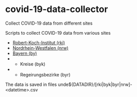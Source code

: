 # covid-19-data-collector
Collect COVID-19 data from different sites

Scripts to collect COVID-19 data from various sites

* [Robert-Koch-Institut (rki)](https://www.rki.de/DE/Content/InfAZ/N/Neuartiges_Coronavirus/Fallzahlen.html)
* [Nordrhein-Westfalen (nrw)](https://www.mags.nrw/coronavirus-fallzahlen-nrw)
* [Bayern (by)](https://www.lgl.bayern.de/gesundheit/infektionsschutz/infektionskrankheiten_a_z/coronavirus/karte_coronavirus/index.htm) 
* * Kreise (byk)
* * Regeirungsbezirke (byr)

The data is saved in files unde${DATADIR}/[rki|byk|byr|nrw]-\<datetime\>.csv
